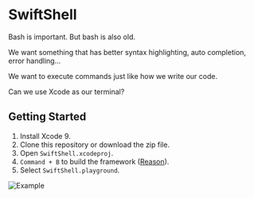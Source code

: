 # SwiftShell

Bash is important. But bash is also old.

We want something that has better syntax highlighting, auto completion, error handling...

We want to execute commands just like how we write our code.

Can we use Xcode as our terminal?

## Getting Started

1. Install Xcode 9.
2. Clone this repository or download the zip file.
3. Open `SwiftShell.xcodeproj`.
4. `Command + B` to build the framework ([Reason](https://developer.apple.com/library/ios/recipes/Playground_Help/Chapters/ImportFramework.html)).
5. Select `SwiftShell.playground`.

![Example](https://cloud.githubusercontent.com/assets/3337361/17514176/bf2654c6-5e63-11e6-94bb-7f26bc151753.png)
